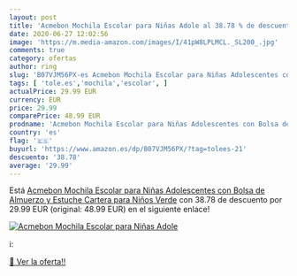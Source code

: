 ```yaml
---
layout: post
title: 'Acmebon Mochila Escolar para Niñas Adole al 38.78 % de descuento'
date: 2020-06-27 12:02:56
image: 'https://m.media-amazon.com/images/I/41pW8LPLMCL._SL200_.jpg'
comments: true
category: ofertas
author: ring
slug: 'B07VJM56PX-es Acmebon Mochila Escolar para Niñas Adolescentes con Bolsa...'
tags: [ 'tole.es','mochila','escolar', ]
actualPrice: 29.99 EUR
currency: EUR
price: 29.99
comparePrice: 48.99 EUR
prodname: 'Acmebon Mochila Escolar para Niñas Adolescentes con Bolsa de Almuerzo y Estuche Cartera para Niños Verde'
country: 'es'
flag: '🇪🇸'
buyurl: 'https://www.amazon.es/dp/B07VJM56PX/?tag=tolees-21'
descuento: '38.78'
average: '29.99'
---
```


Está [Acmebon Mochila Escolar para Niñas Adolescentes con Bolsa de Almuerzo y Estuche Cartera para Niños Verde](https://www.amazon.es/dp/B07VJM56PX/?tag=tolees-21) con 38.78 de descuento por 29.99 EUR (original: 48.99 EUR) en el siguiente enlace!

[![Acmebon Mochila Escolar para Niñas Adole](https://m.media-amazon.com/images/I/41pW8LPLMCL._SL200_.jpg)](https://www.amazon.es/dp/B07VJM56PX/?tag=tolees-21)

ℹ️:


[🛒 Ver la oferta!!](https://www.amazon.es/dp/B07VJM56PX/?tag=tolees-21)
